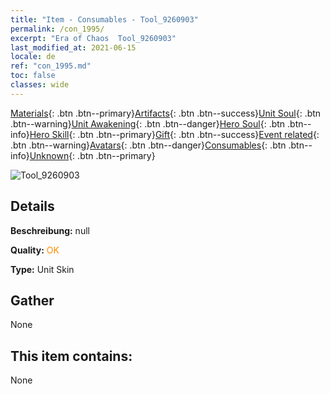 ```yaml
---
title: "Item - Consumables - Tool_9260903"
permalink: /con_1995/
excerpt: "Era of Chaos  Tool_9260903"
last_modified_at: 2021-06-15
locale: de
ref: "con_1995.md"
toc: false
classes: wide
---
```

 [Materials](/ItemsDE/){: .btn .btn--primary}[Artifacts](/ItemsDE/Artifacts/){: .btn .btn--success}[Unit Soul](/ItemsDE/UnitSoul/){: .btn .btn--warning}[Unit Awakening](/ItemsDE/UnitAwakening/){: .btn .btn--danger}[Hero Soul](/ItemsDE/HeroSoul/){: .btn .btn--info}[Hero Skill](/ItemsDE/HeroSkill/){: .btn .btn--primary}[Gift](/ItemsDE/Gift/){: .btn .btn--success}[Event related](/ItemsDE/Events/){: .btn .btn--warning}[Avatars](/ItemsDE/Avatars/){: .btn .btn--danger}[Consumables](/ItemsDE/Consumables/){: .btn .btn--info}[Unknown](/ItemsDE/Unknown/){: .btn .btn--primary}

 ![Tool_9260903](/images/u/ti_kuileilongdiancangpifu.jpg)

## Details
 **Beschreibung:** null

 **Quality:** <span style="color: #FF8C00">OK</span>

 **Type:** Unit Skin

## Gather

  None

## This item contains:

  None

